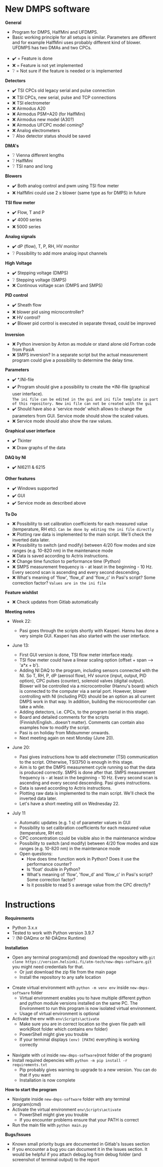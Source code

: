 # New DMPS software
**General**
- Program for DMPS, HalfMini and UFDMPS. 
- Basic working principle for all setups is similar. Parameters are different and for example HalfMini uses probably different kind of blower. UFDMPS has two DMAs and two CPCs.<br /><br />
- :heavy_check_mark: = Feature is done
- :x: = Feature is not yet implemented
- :grey_question: = Not sure if the feature is needed or is implemented

**Detectors**
- :heavy_check_mark: TSI CPCs old legacy serial and pulse connection
- :x: TSI CPCs, new serial, pulse and TCP connections
- :x: TSI electrometer
- :x: Airmodus A20
- :x: Airmodus PSM+A20 (for HalfMini)
- :x: Airmodus new model (A30?)
- :x: Airmodus UFCPC model coming?
- :x: Analog electrometers
- :grey_question: Also detector status should be saved

**DMA's**
- :grey_question: Vienna different lengths
- :grey_question: HalfMini
- :grey_question: TSI nano and long

**Blowers**
- :heavy_check_mark: Both analog control and pwm using TSI flow meter
- :x: HalfMini could use 2 x blower (same type as for DMPS) in future

**TSI flow meter**
- :heavy_check_mark: Flow, T and P
- :heavy_check_mark: 4000 series
- :x: 5000 series

**Analog signals**
- :heavy_check_mark: dP (flow), T, P, RH, HV monitor
- :grey_question: Possibility to add more analog input channels

**High Voltage**
- :heavy_check_mark: Stepping voltage (DMPS)
- :grey_question: Stepping voltage (SMPS)
- :x: Continous voltage scan (DMPS and SMPS)

**PID control**
- :heavy_check_mark: Sheath flow
- :x: blower pid using microcontroller?
- :x: HV control?
- :heavy_check_mark: Blower pid control is executed in separate thread, could be improved

**Inversion**
- :x: Python inversion by Anton as module or stand alone old Fortran code from PasiA
- :x: SMPS inversion? In a separate script but the actual measurement program could give a possibility to determine the delay time. 

**Parameters**
- :heavy_check_mark: *.INI-file
- :heavy_check_mark: Program should give a possibility to create the *INI-file (graphical user interface).<br />`The ini file can be edited in the gui and ini file template is part of this repository. New ini file can not be created with the gui`
- :heavy_check_mark: Should have also a 'service mode' which allows to change the parameters from GUI. Service mode should show the scaled values.
- :x: Service mode should also show the raw values.

**Graphical user interface**
- :heavy_check_mark: Tkinter
- :x: Draw graphs of the data

**DAQ by NI**
- :heavy_check_mark: NI6211 & 6215

**Other features**
- :heavy_check_mark: Windows supported
- :heavy_check_mark: GUI
- :heavy_check_mark: Service mode as described above

**To Do**
- :x: Possibility to set calibration coefficients for each measured value (temperature, RH etc). `Can be done by editing the ini file directly`
- :x: Plotting raw data is implemented to the main script. We'll check the inverted data later.
- :x: Possibility to switch (and modify) between 4/20 flow modes and size ranges (e.g. 10-820 nm) in the maintenance mode
- :x: Data is saved according to Actris instructions.
- :x: Change time function to performance time (Python)
- :x: SMPS measurement frequency is - at least in the beginning - 10 Hz. Every second scan is ascending and every second descending.
- :x: What's meaning of 'flow', 'flow_d' and 'flow_c' in Pasi's script? Some correction factor? `Values are in the ini file`

**Feature wishlist**
- :x: Check updates from Gitlab automatically

**Meeting notes**
- Week 22: 
  - Pasi goes through the scripts shortly with Kasperi. Hannu has done a very simple GUI. Kasperi has also started with the user interface.

- June 13:
  - First GUI version is done, TSI flow meter interface ready.
  - TSI flow meter could have a linear scaling option (offset + span --> 'a*x + b').
  - Adding NI DAQ to the program, including sensors connected with the NI. So T, RH, P, dP (aerosol flow), HV source (input, output, PID option), CPC pulses (counter), solenoid valves (digital output). Blower will be controlled via a microcontroller (Hannu's board) which is connected to the computer via a serial port. However, blower controlling with NI (including PID) should be an option as all current DMPS work in that way. In addition, building the microcontroller can take a while.
  - Adding detectors, i.e. CPCs, to the program (serial in this stage).
  - Board and detailed comments for the scripts (Finnish/English...doesn't matter). Comments can contain also examples how to modify the script.
  - Pasi is on holiday from Midsummer onwards. 
  - Next meeting again on next Monday (June 20).  

- June 20:
  - Pasi gives instructions how to add electrometer (TSI) communication to the script. Otherwise, TSI3750 is enough in this stage.
  - Aim is to get the DMPS measurement cycle running so that the data is produced correctly. SMPS is done after that. SMPS measurement frequency is - at least in the beginning - 10 Hz. Every second scan is ascending and every second descending. Pasi gives instructions.
  - Data is saved according to Actris instructions. 
  - Plotting raw data is implemented to the main script. We'll check the inverted data later.
  - Let's have a short meeting still on Wednesday 22.

- July 11
  - Automatic updates (e.g. 1 s) of parameter values in GUI
  - Possibility to set calibration coefficients for each measured value (temperature, RH etc)
  - CPC concentration could be visible also in the maintenance window 
  - Possibility to switch (and modify) between 4/20 flow modes and size ranges (e.g. 10-820 nm) in the maintenance mode
  - Open questions:
    - How does time function work in Python? Does it use the performance counter?
    - Is 'float' double in Python?
    - What's meaning of 'flow', 'flow_d' and 'flow_c' in Pasi's script? Some correction factor?
    - Is it possible to read 5 s average value from the CPC directly?

# Instructions
**Requirements**
- Python 3.x.x
- Tested to work with Python version 3.9.7
- :grey_question: (NI-DAQmx or NI-DAQmx Runtime)

**Installation**
- Open any terminal program(cmd) and download the repository with `git clone https://version.helsinki.fi/atm-tech/new-dmps-software.git` you might need credentials for that.
  - Or just download the zip file from the main page
  - Install the repository to any safe location<br /><br />
- Create virtual environment with `python -m venv env` inside `new-dmps-software` folder
  - Virtual environment enables you to have multiple different python and python module versions installed on the same PC. The Environment to run this program is now isolated virtual environment.
  - Usage of virtual environment is optional
- Activate the env with `env\Scripts\activate`
  - Make sure you are in correct location so the given file path will work(Root folder which contains env folder)
  - PowerShell might give you trouble
  - If your terminal displays `(env) [PATH]` everything is working correctly<br /><br />
- Navigate with `cd` inside `new-dmps-software`(root folder of the program)
- Install required depencies with `python -m pip install -r requirements.txt`
  - Pip probably gives warning to upgrade to a new version. You can do that if you want
  - Installation is now complete

**How to start the program**
- Navigate inside `new-dmps-software` folder with any terminal program(cmd)
- Activate the virtual environment `env\Scripts\activate`
  - PowerShell might give you trouble
  - If you encounter problems ensure that your PATH is correct
- Run the main file with `python main.py`

**Bugs/Issues**
- Known small priority bugs are documented in Gitlab's Issues section
- If you encounter a bug you can document it in the Issues section. It would be helpful if you attach debug.log from debug folder (and screenshot of terminal output) to the report
